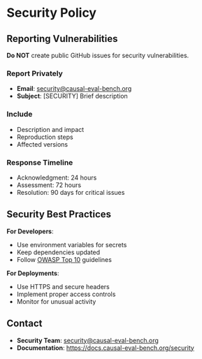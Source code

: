 # Security Policy

## Reporting Vulnerabilities

**Do NOT** create public GitHub issues for security vulnerabilities.

### Report Privately
- **Email**: security@causal-eval-bench.org  
- **Subject**: [SECURITY] Brief description

### Include
- Description and impact
- Reproduction steps
- Affected versions

### Response Timeline
- Acknowledgment: 24 hours
- Assessment: 72 hours
- Resolution: 90 days for critical issues

## Security Best Practices

**For Developers**:
- Use environment variables for secrets
- Keep dependencies updated
- Follow [OWASP Top 10](https://owasp.org/www-project-top-ten/) guidelines

**For Deployments**:
- Use HTTPS and secure headers
- Implement proper access controls
- Monitor for unusual activity

## Contact
- **Security Team**: security@causal-eval-bench.org
- **Documentation**: https://docs.causal-eval-bench.org/security